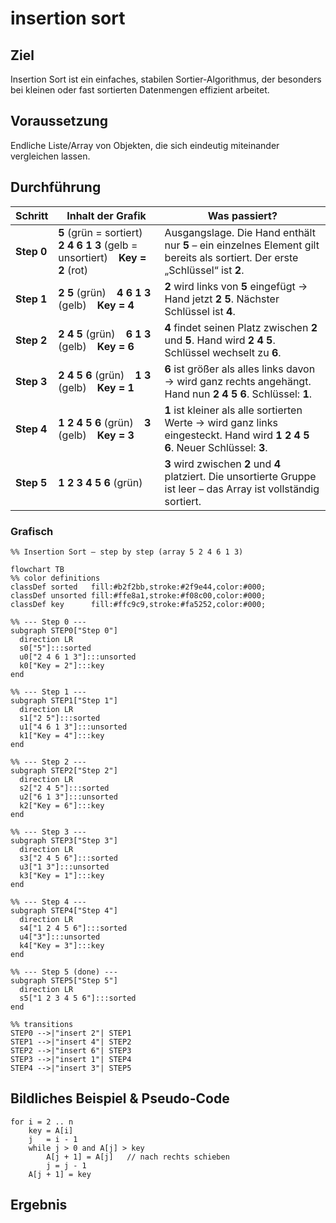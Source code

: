 # insertion sort

## Ziel

Insertion Sort ist ein einfaches, stabilen Sortier-Algorithmus, der besonders bei kleinen oder fast sortierten Daten­mengen effizient arbeitet. 

## Voraussetzung

Endliche Liste/Array von Objekten, die sich eindeutig miteinander vergleichen lassen.

## Durchführung

| Schritt | Inhalt der Grafik | Was passiert? |
|---------|------------------|---------------|
| **Step&nbsp;0** | **5** (grün = sortiert) &nbsp;&nbsp; **2 4 6 1 3** (gelb = unsortiert) &nbsp;&nbsp; **Key = 2** (rot) | Ausgangslage. Die Hand enthält nur **5** – ein einzelnes Element gilt bereits als sortiert. Der erste „Schlüssel“ ist **2**. |
| **Step&nbsp;1** | **2 5** (grün) &nbsp;&nbsp; **4 6 1 3** (gelb) &nbsp;&nbsp; **Key = 4** | **2** wird links von **5** eingefügt → Hand jetzt **2 5**. Nächster Schlüssel ist **4**. |
| **Step&nbsp;2** | **2 4 5** (grün) &nbsp;&nbsp; **6 1 3** (gelb) &nbsp;&nbsp; **Key = 6** | **4** findet seinen Platz zwischen **2** und **5**. Hand wird **2 4 5**. Schlüssel wechselt zu **6**. |
| **Step&nbsp;3** | **2 4 5 6** (grün) &nbsp;&nbsp; **1 3** (gelb) &nbsp;&nbsp; **Key = 1** | **6** ist größer als alles links davon → wird ganz rechts angehängt. Hand nun **2 4 5 6**. Schlüssel: **1**. |
| **Step&nbsp;4** | **1 2 4 5 6** (grün) &nbsp;&nbsp; **3** (gelb) &nbsp;&nbsp; **Key = 3** | **1** ist kleiner als alle sortierten Werte → wird ganz links eingesteckt. Hand wird **1 2 4 5 6**. Neuer Schlüssel: **3**. |
| **Step&nbsp;5** | **1 2 3 4 5 6** (grün) | **3** wird zwischen **2** und **4** platziert. Die unsortierte Gruppe ist leer – das Array ist vollständig sortiert. |


### Grafisch

```mermaid
%% Insertion Sort – step by step (array 5 2 4 6 1 3)

flowchart TB
%% color definitions
classDef sorted   fill:#b2f2bb,stroke:#2f9e44,color:#000;
classDef unsorted fill:#ffe8a1,stroke:#f08c00,color:#000;
classDef key      fill:#ffc9c9,stroke:#fa5252,color:#000;

%% --- Step 0 ---
subgraph STEP0["Step 0"]
  direction LR
  s0["5"]:::sorted
  u0["2 4 6 1 3"]:::unsorted
  k0["Key = 2"]:::key
end

%% --- Step 1 ---
subgraph STEP1["Step 1"]
  direction LR
  s1["2 5"]:::sorted
  u1["4 6 1 3"]:::unsorted
  k1["Key = 4"]:::key
end

%% --- Step 2 ---
subgraph STEP2["Step 2"]
  direction LR
  s2["2 4 5"]:::sorted
  u2["6 1 3"]:::unsorted
  k2["Key = 6"]:::key
end

%% --- Step 3 ---
subgraph STEP3["Step 3"]
  direction LR
  s3["2 4 5 6"]:::sorted
  u3["1 3"]:::unsorted
  k3["Key = 1"]:::key
end

%% --- Step 4 ---
subgraph STEP4["Step 4"]
  direction LR
  s4["1 2 4 5 6"]:::sorted
  u4["3"]:::unsorted
  k4["Key = 3"]:::key
end

%% --- Step 5 (done) ---
subgraph STEP5["Step 5"]
  direction LR
  s5["1 2 3 4 5 6"]:::sorted
end

%% transitions
STEP0 -->|"insert 2"| STEP1
STEP1 -->|"insert 4"| STEP2
STEP2 -->|"insert 6"| STEP3
STEP3 -->|"insert 1"| STEP4
STEP4 -->|"insert 3"| STEP5

```

## Bildliches Beispiel & Pseudo-Code

```
for i = 2 .. n
    key = A[i]
    j   = i - 1
    while j > 0 and A[j] > key
        A[j + 1] = A[j]   // nach rechts schieben
        j = j - 1
    A[j + 1] = key
```


## Ergebnis
<!-- Zeit-/Speicherkomplexität, Beispielausgabe, Tests -->
